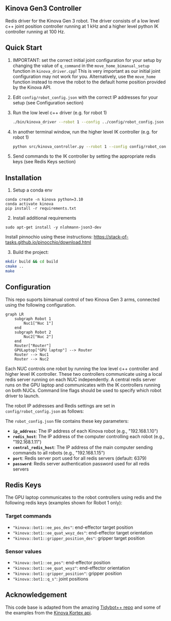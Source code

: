 ## Kinova Gen3 Controller

Redis driver for the Kinova Gen 3 robot. The driver consists of a low level c++ joint position controller running at 1 kHz and a higher level python IK controller running at 100 Hz. 


## Quick Start
1. IMPORTANT: set the correct initial joint configuration for your setup by changing the value of `q_command` in the `move_home_bimanual_setup` function in `kinova_driver.cpp`! This is very important as our initial joint configuration may not work for you. Alternatively, use the `move_home` function instead to move the robot to the default home position provided by the Kinova API.
2. Edit `config/robot_config.json` with the correct IP addresses for your setup (see Configuration section)
3. Run the low level c++ driver (e.g. for robot 1)
   ```bash
   ./bin/kinova_driver --robot 1 --config ../config/robot_config.json
   ```

4. In another terminal window, run the higher level IK controller (e.g. for robot 1)
    ```bash
    python src/kinova_controller.py --robot 1 --config config/robot_config.json
    ```

5. Send commands to the IK controller by setting the appropriate redis keys (see Redis Keys section)

## Installation
1. Setup a conda env
```
conda create -n kinova python=3.10
conda activate kinova
pip install -r requirements.txt
```
2. Install additional requirements
```
sudo apt-get install -y nlohmann-json3-dev
```
Install pinnochio using these instructions: https://stack-of-tasks.github.io/pinocchio/download.html
   

3. Build the project:
```bash
mkdir build && cd build
cmake ..
make
```


## Configuration

This repo suports bimanual control of two Kinova Gen 3 arms, connected using the following configuration. 

```mermaid
graph LR
    subgraph Robot 1
        Nuc1["Nuc 1"]
    end
    subgraph Robot 2
        Nuc2["Nuc 2"]
    end
    Router["Router"]
    GPULaptop["GPU laptop"] --> Router
    Router --> Nuc1
    Router --> Nuc2
```
Each NUC controls one robot by running the low level c++ controller and higher level IK controller. These two controllers communicate using a local redis server running on each NUC independently. A central redis server runs on the GPU laptop and communicates with the IK controllers running on both NUCs. Command line flags should be used to specify which robot driver to launch. 

The robot IP addresses and Redis settings are set in `config/robot_config.json` as follows: 

The `robot_config.json` file contains these key parameters:

- **`ip_address`**: The IP address of each Kinova robot (e.g., "192.168.1.10")
- **`redis_host`**: The IP address of the computer controlling each robot (e.g., "192.168.1.11")
- **`central_redis_host`**: The IP address of the main computer sending commands to all robots (e.g., "192.168.1.15")
- **`port`**: Redis server port used for all redis servers (default: 6379)
- **`password`**: Redis server authentication password used for all redis servers


## Redis Keys 
The GPU laptop communicates to the robot controllers using redis and the following redis keys (examples shown for Robot 1 only): 

### Target commands
* `"kinova::bot1::ee_pos_des"`: end-effector target position
* `"kinova::bot1::ee_quat_wxyz_des"`: end-effector target orientation
* `"kinova::bot1::gripper_position_des"`: gripper target position

### Sensor values
* `"kinova::bot1::ee_pos"`: end-effector position
* `"kinova::bot1::ee_quat_wxyz"`: end-effector orientation
* `"kinova::bot1::gripper_position"`: gripper position
* `"kinova::bot1::q_s"`: joint positions


## Acknowledgement

This code base is adapted from the amazing [Tidybot++ repo](https://github.com/jimmyyhwu/tidybot2/tree/main) and some of the examples from the [Kinova Kortex api](https://github.com/Kinovarobotics/Kinova-kortex2_Gen3_G3L/tree/master). 

